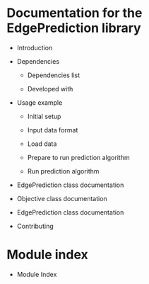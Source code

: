 <!-- GraphPrediction documentation master file, created by
sphinx-quickstart on Tue Jun 20 15:16:50 2017.
You can adapt this file completely to your liking, but it should at least
contain the root `toctree` directive. -->
# Documentation for the EdgePrediction library


* Introduction


* Dependencies


    * Dependencies list


    * Developed with


* Usage example


    * Initial setup


    * Input data format


    * Load data


    * Prepare to run prediction algorithm


    * Run prediction algorithm


* EdgePrediction class documentation


* Objective class documentation


* EdgePrediction class documentation


* Contributing


# Module index


* Module Index
